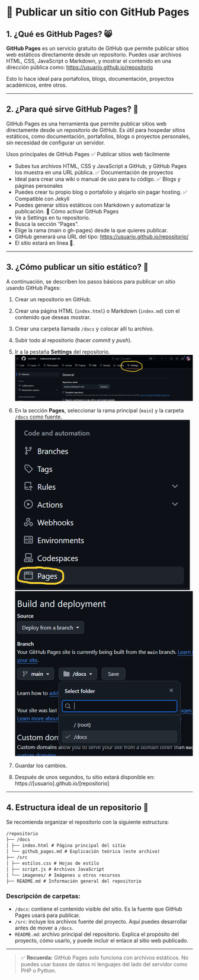 # 📁 Publicar un sitio con GitHub Pages

## 1. ¿Qué es GitHub Pages? 😸

**GitHub Pages** es un servicio gratuito de GitHub que permite publicar sitios web estáticos directamente desde un repositorio. Puedes usar archivos HTML, CSS, JavaScript o Markdown, y mostrar el contenido en una dirección pública como: https://usuario.github.io/repositorio


Esto lo hace ideal para portafolios, blogs, documentación, proyectos académicos, entre otros.

---
## 2. ¿Para qué sirve GitHub Pages? 🔗

GitHub Pages es una herramienta que permite publicar sitios web directamente desde un repositorio de GitHub. Es útil para hospedar sitios estáticos, como documentación, portafolios, blogs o proyectos personales, sin necesidad de configurar un servidor.

Usos principales de GitHub Pages
✅ Publicar sitios web fácilmente
- Subes tus archivos HTML, CSS y JavaScript a GitHub, y GitHub Pages los muestra en una URL pública.
✅ Documentación de proyectos
- Ideal para crear una wiki o manual de uso para tu código.
✅ Blogs y páginas personales
- Puedes crear tu propio blog o portafolio y alojarlo sin pagar hosting.
✅ Compatible con Jekyll
- Puedes generar sitios estáticos con Markdown y automatizar la publicación.
🚀 Cómo activar GitHub Pages
- Ve a Settings en tu repositorio.
- Busca la sección "Pages".
- Elige la rama (main o gh-pages) desde la que quieres publicar.
- GitHub generará una URL del tipo:
https://usuario.github.io/repositorio/
- El sitio estará en línea 🎉.


---
## 3. ¿Cómo publicar un sitio estático? 📌

A continuación, se describen los pasos básicos para publicar un sitio usando GitHub Pages:

1. Crear un repositorio en GitHub.
2. Crear una página HTML (`index.html`) o Markdown (`index.md`) con el contenido que deseas mostrar.
3. Crear una carpeta llamada `/docs` y colocar allí tu archivo.
4. Subir todo al repositorio (hacer _commit_ y _push_).
5. Ir a la pestaña **Settings** del repositorio.
![Settings](/src/imagen1.png)

6. En la sección **Pages**, seleccionar la rama principal (`main`) y la carpeta `/docs` como fuente.
![Pages](/src/imagen2.png)
![docs](/src/imagen3.png)
7. Guardar los cambios.
8. Después de unos segundos, tu sitio estará disponible en: 
https://[usuario].github.io/[repositorio]


---

## 4. Estructura ideal de un repositorio 📩

Se recomienda organizar el repositorio con la siguiente estructura:

```
/repositorio
├── /docs
│ ├── index.html # Página principal del sitio
│ └── github_pages.md # Explicación teórica (este archivo)
├── /src
│ ├── estilos.css # Hojas de estilo
│ ├── script.js # Archivos JavaScript
│ └── imagenes/ # Imágenes u otros recursos
├── README.md # Información general del repositorio

``` 
### Descripción de carpetas:

- `/docs`: contiene el contenido visible del sitio. Es la fuente que GitHub Pages usará para publicar.
- `/src`: incluye los archivos fuente del proyecto. Aquí puedes desarrollar antes de mover a `/docs`.
- `README.md`: archivo principal del repositorio. Explica el propósito del proyecto, cómo usarlo, y puede incluir el enlace al sitio web publicado.

---

> ✅ **Recuerda:** GitHub Pages solo funciona con archivos estáticos. No puedes usar bases de datos ni lenguajes del lado del servidor como PHP o Python.


